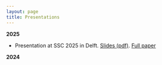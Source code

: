 ```yaml
---
layout: page
title: Presentations
---
```


**2025**

  * Presentation at SSC 2025 in Delft. [Slides (pdf)](https://masher92.github.io/pdfs/2023-09-SSC.pdf). [Full paper](https://www.nature.com/articles/s41598-023-35580-z)
 

**2024**


